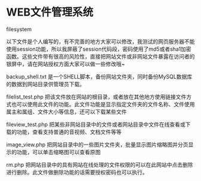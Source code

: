 WEB文件管理系统
==========

filesystem


以下文件是个人编写的，有不完善的地方大家可以修改，我测试的网页服务器不能使用session功能，所以我屏蔽了session代码段，密码使用了md5或者sha1加密函数。这些文件带有很高的风险性，直接把网站文件或非网站文件暴露在访问者的银屏中，请在网站授权方面大家可以做一些修改哦~

backup_shell.txt		是一个SHELL脚本，备份网站文件夹，同时备份MySQL数据库的数据到网站目录供管理员下载。

filelist_test.php	把该文件放在网站的根目录，或者放在其他地方使用链接文件方式也可以使用此文件的功能。此文件功能是显示指定文件夹的文件名称、文件使用属主和属组、文件大小等信息，还可以下载某些文件

fileview_test.php	把某些非网站目录中的文件或者网站目录中文件在线查看或下载的功能，查看支持普通的音视频、文档文件等等

image_view.php	把网站目录中的一些图片文件夹，批量显示图片缩略图并分页显示的功能，可以单击缩略图可以查看原图

rm.php	把网站目录中的具有网站在线处理的文件权限的可以在此网站中点击删除进行删除。此文件做删除功能的话需要授权密码也可以执行。
